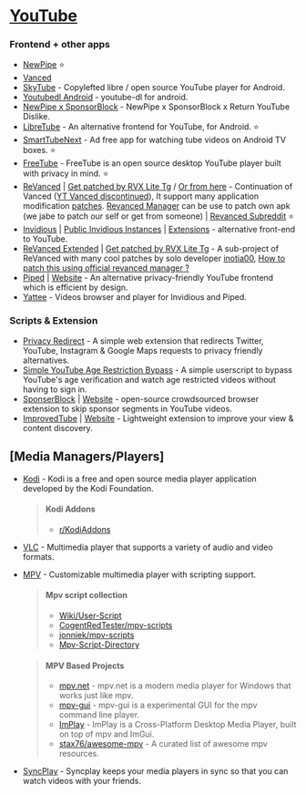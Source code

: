 # [YouTube](https://youtube.com)

### Frontend + other apps

-   [NewPipe](https://github.com/TeamNewPipe/NewPipe) ⭐
-   [Vanced](https:https://www.reddit.com/r/vanced)
-   [SkyTube](https://github.com/SkyTubeTeam/SkyTube) - Copylefted libre / open source YouTube player for Android.
-   [Youtubedl Android](https://github.com/yausername/youtubedl-android) - youtube-dl for android.
-   [NewPipe x SponsorBlock](https://github.com/polymorphicshade/newpipe) - NewPipe x SponsorBlock x Return YouTube Dislike.
-   [LibreTube](https://github.com/libre-tube/LibreTube) - An alternative frontend for YouTube, for Android. ⭐
-   [SmartTubeNext](https://github.com/yuliskov/SmartTubeNext) - Ad free app for watching tube videos on Android TV boxes. ⭐
-   [FreeTube](https://github.com/FreeTubeApp/FreeTube) - FreeTube is an open source desktop YouTube player built with privacy in mind. ⭐
-   [ReVanced](https://github.com/revanced) | [Get patched by RVX Lite Tg](https://t.me/rvx_lite) / [Or from here](https://www.reddit.com/r/ApksApps/comments/y4qve9/all_revanced_apps_patched) - Continuation of Vanced ([YT Vanced discontinued](https://en.wikipedia.org/wiki/YouTube_Vanced#:~:text=On%20March%2013%2C%202022%2C%20the%20developers%20of%20YouTube%20Vanced%20announced%20that%20the%20application%20would%20be%20shut%20down%20after%20they%20received%20a%20cease%20and%20desist%20letter%20from%20Google%2C%20which%20forced%20the%20developers%20to%20stop%20developing%20and%20distributing%20the%20app.)), It support many application modification [patches](https://github.com/revanced/revanced-patches). [Revanced Manager](https://github.com/revanced/revanced-manager) can be use to patch own apk (we jabe to patch our self or get from someone) | [Revanced Subreddit](https://www.reddit.com/r/revancedapp/) ⭐
-   [Invidious](https://github.com/iv-org/invidious) | [Public Invidious Instances](https://docs.invidious.io/Invidious-Instances.md) | [Extensions](https://docs.invidious.io/Extensions.md) - alternative front-end to YouTube.
-   [ReVanced Extended](https://github.com/inotia00/revanced-documentation/) | [Get patched by RVX Lite Tg](https://t.me/rvx_lite) - A sub-project of ReVanced with many cool patches by solo developer [inotia00](https://github.com/inotia00), [How to patch this using official revanced manager ?](<https://github.com/inotia00/revanced-documentation/wiki/Method-3.-Using-official-ReVanced-Manager-(Android)>)
-   [Piped](https://github.com/TeamPiped/Piped) | [Website](https://piped.kavin.rocks) - An alternative privacy-friendly YouTube frontend which is efficient by design.
-   [Yattee](https://github.com/yattee/yattee) - Videos browser and player for Invidious and Piped.

### Scripts & Extension

-   [Privacy Redirect](https://github.com/SimonBrazell/privacy-redirect) - A simple web extension that redirects Twitter, YouTube, Instagram & Google Maps requests to privacy friendly alternatives.
-   [Simple YouTube Age Restriction Bypass](https://github.com/zerodytrash/Simple-YouTube-Age-Restriction-Bypass) - A simple userscript to bypass YouTube's age verification and watch age restricted videos without having to sign in.
-   [SponserBlock](https://github.com/ajayyy/SponsorBlock) | [Website](https://sponsor.ajay.app/) - open-source crowdsourced browser extension to skip sponsor segments in YouTube videos.
-   [ImprovedTube](https://github.com/code4charity/YouTube-Extension) | [Website](https://improvedtube.com/) - Lightweight extension to improve your view & content discovery.

## [Media Managers/Players]

-   [Kodi](https://kodi.tv/) - Kodi is a free and open source media player application developed by the Kodi Foundation.
    > #### Kodi Addons
    > -   [r/KodiAddons](https://www.reddit.com/r/addons4kodi)
-   [VLC](http://www.videolan.org/vlc/) - Multimedia player that supports a variety of audio and video formats.
-   [MPV](https://mpv.io/) - Customizable multimedia player with scripting support.
    > #### Mpv script collection
    > -   [Wiki/User-Script](https://github.com/mpv-player/mpv/wiki/User-Scripts)
    > -   [CogentRedTester/mpv-scripts](https://github.com/CogentRedTester/mpv-scripts)
    > -   [jonniek/mpv-scripts](https://github.com/jonniek/mpv-scripts)
    > -   [Mpv-Script-Directory](https://nudin.github.io/mpv-script-directory/)

    > #### MPV Based Projects 
    > - [mpv.net](https://github.com/mpvnet-player/mpv.net) - mpv.net is a modern media player for Windows that works just like mpv.
    > - [mpv-gui](https://github.com/mpvnet-player/mpv-gui) - mpv-gui is a experimental GUI for the mpv command line player.
    > - [ImPlay](https://github.com/tsl0922/ImPlay) - ImPlay is a Cross-Platform Desktop Media Player, built on top of mpv and ImGui.
    > - [stax76/awesome-mpv](https://github.com/stax76/awesome-mpv) - A curated list of awesome mpv resources.
- [SyncPlay](https://syncplay.pl/) - Syncplay keeps your media players in sync so that you can watch videos with your friends.
